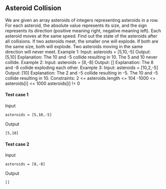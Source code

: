 
## Asteroid Collision
We are given an array asteroids of integers representing asteroids in a row. For each asteroid, the absolute value represents its size, and the sign represents its direction (positive meaning right, negative meaning left). Each asteroid moves at the same speed. Find out the state of the asteroids after all collisions. If two asteroids meet, the smaller one will explode. If both are the same size, both will explode. Two asteroids moving in the same direction will never meet. Example 1: Input: asteroids = [5,10,-5] Output: [5,10] Explanation: The 10 and -5 collide resulting in 10. The 5 and 10 never collide. Example 2: Input: asteroids = [8,-8] Output: [] Explanation: The 8 and -8 collide exploding each other. Example 3: Input: asteroids = [10,2,-5] Output: [10] Explanation: The 2 and -5 collide resulting in -5. The 10 and -5 collide resulting in 10. Constraints: 2 &lt;= asteroids.length &lt;= 104 -1000 &lt;= asteroids[i] &lt;= 1000 asteroids[i] != 0

#### Test case 1

Input

```
asteroids = [5,10,-5]
```

Output

```
[5,10]
```

#### Test case 2

Input

```
asteroids = [8,-8]
```

Output

```
[]
```
  
